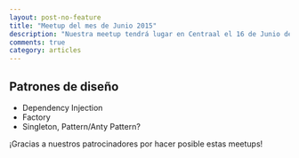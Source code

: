 ```yaml
---
layout: post-no-feature
title: "Meetup del mes de Junio 2015"
description: "Nuestra meetup tendrá lugar en Centraal el 16 de Junio de 2015."
comments: true
category: articles
---
```


## Patrones de diseño

* Dependency Injection
* Factory
* Singleton, Pattern/Anty Pattern?

¡Gracias a nuestros patrocinadores por hacer posible estas meetups!
